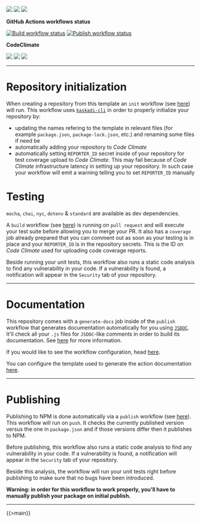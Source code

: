 ![](https://img.shields.io/github/package-json/v/kaskadi/template-npm-pkg)
![](https://img.shields.io/badge/code--style-standard-blue)
![](https://img.shields.io/github/license/kaskadi/template-npm-pkg?color=blue)

**GitHub Actions workflows status**

[![Build workflow status](https://img.shields.io/github/workflow/status/kaskadi/template-npm-pkg/build?label=build&logo=mocha)](https://github.com/kaskadi/template-npm-pkg/actions?query=workflow%3Abuild)
[![Publish workflow status](https://img.shields.io/github/workflow/status/kaskadi/template-npm-pkg/publish?label=publish&logo=npm)](https://github.com/kaskadi/template-npm-pkg/actions?query=workflow%3Apublish)

**CodeClimate**

[![](https://img.shields.io/codeclimate/maintainability/kaskadi/template-npm-pkg?label=maintainability&logo=Code%20Climate)](https://codeclimate.com/github/kaskadi/template-npm-pkg)
[![](https://img.shields.io/codeclimate/tech-debt/kaskadi/template-npm-pkg?label=technical%20debt&logo=Code%20Climate)](https://codeclimate.com/github/kaskadi/template-npm-pkg)
[![](https://img.shields.io/codeclimate/coverage/kaskadi/template-npm-pkg?label=test%20coverage&logo=Code%20Climate)](https://codeclimate.com/github/kaskadi/template-npm-pkg)

<!-- You can add badges inside of this section if you'd like -->

****

# Repository initialization

When creating a repository from this template an `init` workflow (see [here](./.github/workflows/init.yml)) will run. This workflow uses [`kaskadi-cli`](https://www.npmjs.com/package/kaskadi-cli) in order to properly initialize your repository by:
- updating the names refering to the template in relevant files (for example `package.json`, `package-lock.json`, etc.) and renaming some files if need be
- automatically adding your repository to _Code Climate_
- automatically setting `REPORTER_ID` secret inside of your repository for test coverage upload to _Code Climate_. This may fail because of _Code Climate_ infrastructure latency in setting up your repository. In such case your workflow will emit a warning telling you to set `REPORTER_ID` manually

# Testing

`mocha`, `chai`, `nyc`, `dotenv` & `standard` are available as dev dependencies.

A `build` workflow (see [here](./.github/workflows/build.yml)) is running on `pull request` and will execute your test suite before allowing you to merge your PR. It also has a `coverage` job already prepared that you can comment out as soon as your testing is in place and your `REPORTER_ID` is in the repository secrets. This is the ID on _Code Climate_ used for uploading code coverage reports.

Beside running your unit tests, this workflow also runs a static code analysis to find any vulnerability in your code. If a vulnerability is found, a notification will appear in the `Security` tab of your repository.

****

# Documentation

This repository comes with a `generate-docs` job inside of the `publish` workflow that generates documentation automatically for you using [`JSDOC`](https://jsdoc.app/). It'll check all your `.js` files for `JSDOC`-like comments in order to build its documentation. See [here](https://github.com/kaskadi/action-generate-docs) for more information.

If you would like to see the workflow configuration, head [here](./.github/workflows/publish.yml).

You can configure the template used to generate the action documentation [here](./docs/template.md).

****

# Publishing

Publishing to NPM is done automatically via a `publish` workflow (see [here](./.github/workflows/publish.yml)). This workflow will run on `push`. It checks the currently published version versus the one in `package.json` and if those versions differ then it publishes to NPM.

Before publishing, this workflow also runs a static code analysis to find any vulnerability in your code. If a vulnerability is found, a notification will appear in the `Security` tab of your repository.

Beside this analysis, the workflow will run your unit tests right before publishing to make sure that no bugs have been introduced.

**Warning: in order for this workflow to work properly, you'll have to manually publish your package on initial publish.**

****

<!-- automatically generated documentation will be placed in here -->
{{>main}}
<!-- automatically generated documentation will be placed in here -->

<!-- You can customize this template as you'd like! -->